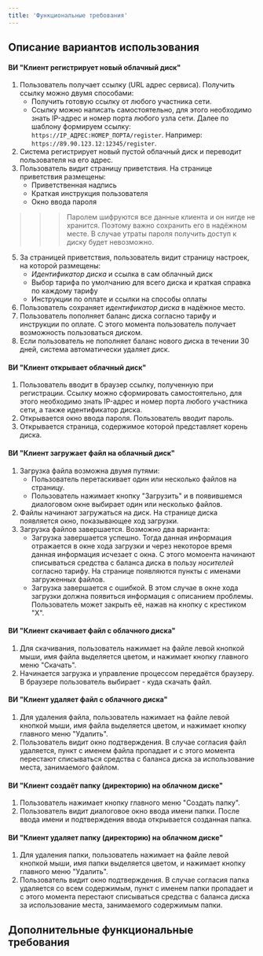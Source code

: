 ```yaml
---
title: 'Функциональные требования'
---
```


## Описание вариантов использования
#### ВИ "Клиент регистрирует новый облачный диск"
1. Пользователь получает ссылку (URL адрес сервиса). Получить ссылку можно двумя способами:
	* Получить готовую ссылку от любого участника сети.  
    * Ссылку можно написать самостоятельно, для этого необходимо знать IP-адрес и номер порта любого узла сети. Далее по шаблону формируем ссылку: `https://IP_АДРЕС:НОМЕР_ПОРТА/register`. Например: `https://89.90.123.12:12345/register`.  
3. Система регистрирует новый пустой облачный диск и переводит пользователя на его адрес.
4. Пользователь видит страницу приветствия. На странице приветствия размещены:
	* Приветственная надпись
    * Краткая инструкция пользователя
	* Окно ввода пароля  
>>> Паролем шифруются все данные клиента и он нигде не хранится. Поэтому важно сохранить его в надёжном месте. В случае утраты пароля получить доступ к диску будет невозможно.  

5. За страницей приветствия, пользователь видит страницу настроек, на которой размещены:
	* _Идентификатор диска_ и ссылка в сам облачный диск
	* Выбор тарифа по умолчанию для всего диска и краткая справка по каждому тарифу
	* Инструкции по оплате и ссылки на способы оплаты
6. Пользователь сохраняет _идентификатор диска_ в надёжное место.
7. Пользователь пополняет баланс диска согласно тарифу и инструкции по оплате. С этого момента пользователь получает возможность пользоваться диском.
8. Если пользователь не пополняет баланс нового диска в течении 30 дней, система автоматически удаляет диск.

#### ВИ "Клиент открывает облачный диск"
1. Пользователь вводит в браузер ссылку, полученную при регистрации. Ссылку можно сформировать самостоятельно, для этого необходимо знать IP-адрес и номер порта любого участника сети, а также идентификатор диска.
2. Открывается окно ввода пароля. Пользователь вводит пароль.
3. Открывается страница, содержимое которой представляет корень диска. 

#### ВИ "Клиент загружает файл на облачный диск"
1. Загрузка файла возможна двумя путями:
	* Пользователь перетаскивает один или несколько файлов на страницу.
	* Пользователь нажимает кнопку "Загрузить" и в появившемся диалоговом окне выбирает один или несколько файлов.
2. Файлы начинают загружаться на диск. На странице диска появляется окно, показывающее ход загрузки.
3. Загрузка файлов завершается. Возможно два варианта:
	* Загрузка завершается успешно. Тогда данная информация отражается в окне хода загрузки и через некоторое время данная информация исчезает с окна. С этого момоента начинают списываться средства с баланса диска в пользу _носителей_ согласно тарифу. На странице появляются пункты с именами загруженных файлов.
	* Загрузка завершается с ошибкой. В этом случае в окне хода загрузки должна появиться информация с описанием проблемы. Пользователь может закрыть её, нажав на кнопку с крестиком "X".

#### ВИ "Клиент скачивает файл с облачного диска"
1. Для скачивания, пользователь нажимает на файле левой кнопкой мыши, имя файла выделяется цветом, и нажимает кнопку главного меню "Скачать".
2. Начинается загрузка и управление процессом передаётся браузеру. В браузере пользователь выбирает - куда скачать файл.

#### ВИ "Клиент удаляет файл с облачного диска"
1. Для удаления файла, пользователь нажимает на файле левой кнопкой мыши, имя файла выделяется цветом, и нажимает кнопку главного меню "Удалить".
2. Пользователь видит окно подтверждения. В случае согласия файл удаляется, пункт с именем файла пропадает и с этого момента перестают списываться средства с баланса диска за использование места, занимаемого файлом.

#### ВИ "Клиент создаёт папку (директорию) на облачном диске"
1. Пользователь нажимает кнопку главного меню "Создать папку".
2. Пользователь видит диалоговое окно ввода имени папки. После ввода имени и подтверждения ввода открывается созданная папка.

#### ВИ "Клиент удаляет папку (директорию) на облачном диске"
1. Для удаления папки, пользователь нажимает на файле левой кнопкой мыши, имя папки выделяется цветом, и нажимает кнопку главного меню "Удалить".
2. Пользователь видит окно подтверждения. В случае согласия папка удаляется со всем содержимым, пункт с именем папки пропадает и с этого момента перестают списываться средства с баланса диска за использование места, занимаемого содержимым папки.

## Дополнительные функциональные требования